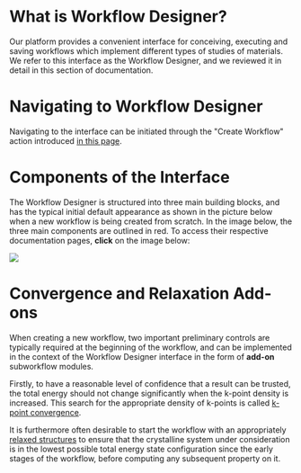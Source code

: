 # What is Workflow Designer?

 Our platform provides a convenient interface for conceiving, executing and saving workflows which implement different types of studies of materials. We refer to this interface as the Workflow Designer, and we reviewed it in detail in this section of documentation. 

# Navigating to Workflow Designer

Navigating to the interface can be initiated through the "Create Workflow" action introduced [in this page](/entities-general/actions/create.md). 
 
# Components of the Interface

The Workflow Designer is structured into three main building blocks, and has the typical initial default appearance as shown in the picture below when a new workflow is being created from scratch. In the image below, the three main components are outlined in red. To access their respective documentation pages, **click** on the image below:

<img src="/images/workflow-designer-initial.png" usemap="#mapname">

<map name="mapname">
    <area shape="rect" coords="0,91,190,512" href="/workflow-designer/sidebar/">
    <area shape="rect" coords="190,91,754,512" href="/workflow-designer/subworkflow-editor/intro/">
    <area shape="rect" coords="0,28,754,91" href="/workflow-designer/header-menu">
</map>

# Convergence and Relaxation Add-ons

When creating a new workflow, two important preliminary controls are typically required at the beginning of the workflow, and can be implemented in the context of the Workflow Designer interface in the form of **add-on** subworkflow modules.

Firstly, to have a reasonable level of confidence that a result can be trusted, the total energy should not change significantly when the k-point density is increased.  This search for the appropriate density of k-points is called [k-point convergence](/workflows/addons/convergence-algorithms.md).

It is furthermore often desirable to start the workflow with an appropriately [relaxed structures](/workflows/addons/structural-relaxation.md) to ensure that the crystalline system under consideration is in the lowest possible total energy state configuration since the early stages of the workflow, before computing any subsequent property on it.
